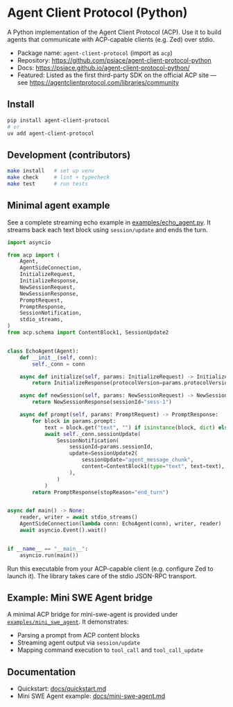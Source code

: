 # Agent Client Protocol (Python)

A Python implementation of the Agent Client Protocol (ACP). Use it to build agents that communicate with ACP-capable clients (e.g. Zed) over stdio.

- Package name: `agent-client-protocol` (import as `acp`)
- Repository: https://github.com/psiace/agent-client-protocol-python
- Docs: https://psiace.github.io/agent-client-protocol-python/
- Featured: Listed as the first third-party SDK on the official ACP site — see https://agentclientprotocol.com/libraries/community

## Install

```bash
pip install agent-client-protocol
# or
uv add agent-client-protocol
```

## Development (contributors)

```bash
make install   # set up venv
make check     # lint + typecheck
make test      # run tests
```

## Minimal agent example

See a complete streaming echo example in [examples/echo_agent.py](examples/echo_agent.py). It streams back each text block using `session/update` and ends the turn.

```python
import asyncio

from acp import (
    Agent,
    AgentSideConnection,
    InitializeRequest,
    InitializeResponse,
    NewSessionRequest,
    NewSessionResponse,
    PromptRequest,
    PromptResponse,
    SessionNotification,
    stdio_streams,
)
from acp.schema import ContentBlock1, SessionUpdate2


class EchoAgent(Agent):
    def __init__(self, conn):
        self._conn = conn

    async def initialize(self, params: InitializeRequest) -> InitializeResponse:
        return InitializeResponse(protocolVersion=params.protocolVersion)

    async def newSession(self, params: NewSessionRequest) -> NewSessionResponse:
        return NewSessionResponse(sessionId="sess-1")

    async def prompt(self, params: PromptRequest) -> PromptResponse:
        for block in params.prompt:
            text = block.get("text", "") if isinstance(block, dict) else getattr(block, "text", "")
            await self._conn.sessionUpdate(
                SessionNotification(
                    sessionId=params.sessionId,
                    update=SessionUpdate2(
                        sessionUpdate="agent_message_chunk",
                        content=ContentBlock1(type="text", text=text),
                    ),
                )
            )
        return PromptResponse(stopReason="end_turn")


async def main() -> None:
    reader, writer = await stdio_streams()
    AgentSideConnection(lambda conn: EchoAgent(conn), writer, reader)
    await asyncio.Event().wait()


if __name__ == "__main__":
    asyncio.run(main())
```

Run this executable from your ACP-capable client (e.g. configure Zed to launch it). The library takes care of the stdio JSON-RPC transport.

## Example: Mini SWE Agent bridge

A minimal ACP bridge for mini-swe-agent is provided under [`examples/mini_swe_agent`](examples/mini_swe_agent/README.md). It demonstrates:

- Parsing a prompt from ACP content blocks
- Streaming agent output via `session/update`
- Mapping command execution to `tool_call` and `tool_call_update`

## Documentation

- Quickstart: [docs/quickstart.md](docs/quickstart.md)
- Mini SWE Agent example: [docs/mini-swe-agent.md](docs/mini-swe-agent.md)
